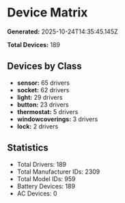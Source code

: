 # Device Matrix

**Generated:** 2025-10-24T14:35:45.145Z

**Total Devices:** 189

## Devices by Class

- **sensor:** 65 drivers
- **socket:** 62 drivers
- **light:** 29 drivers
- **button:** 23 drivers
- **thermostat:** 5 drivers
- **windowcoverings:** 3 drivers
- **lock:** 2 drivers

## Statistics

- Total Drivers: 189
- Total Manufacturer IDs: 2309
- Total Model IDs: 959
- Battery Devices: 189
- AC Devices: 0
